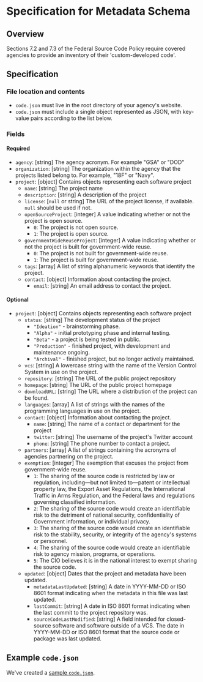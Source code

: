 # Specification for Metadata Schema

## Overview

Sections 7.2 and 7.3 of the Federal Source Code Policy require covered agencies to provide an inventory of their 'custom-developed code'. 

## Specification

### File location and contents

*   `code.json` must live in the root directory of your agency's website.
*   `code.json` must include a single object represented as JSON, with key-value pairs according to the list below.

### Fields

#### Required

*   `agency`: [string] The agency acronym. For example "GSA" or "DOD"
*   `organization`: [string] The organization within the agency that the projects listed belong to. For example, "18F" or "Navy".
*   `project`: [object] Contains objects representing each software project
    *   `name`: [string] The project name
    *   `description`: [string] A description of the project
    *   `license`: [`null` or string] The URL of the project license, if available. `null` should be used if not.
    *   `openSourceProject`: [integer] A value indicating whether or not the project is open source.
        *   `0`: The project is not open source.
        *   `1`: The project is open source.
    *   `governmentWideReuseProject`: [integer] A value indicating whether or not the project is built for government-wide reuse.
        *   `0`: The project is not built for government-wide reuse.
        *   `1`: The project is built for government-wide reuse.
    *   `tags`: [array] A list of string alphanumeric keywords that identify the project.
    *   `contact`: [object] Information about contacting the project.
        *   `email`: [string] An email address to contact the project.

#### Optional

*   `project`: [object] Contains objects representing each software project
    *   `status`: [string] The development status of the project
        *   `"Ideation"` - brainstorming phase.
        *   `"Alpha"` - initial prototyping phase and internal testing.
        *   `"Beta"` - a project is being tested in public.
        *   `"Production"` - finished project, with development and maintenance ongoing.
        *   `"Archival"` - finished project, but no longer actively maintained.
    *   `vcs`: [string] A lowercase string with the name of the Version Control System in use on the project.
    *   `repository`: [string] The URL of the public project repository
    *   `homepage`: [string] The URL of the public project homepage
    *   `downloadURL`: [string] The URL where a distribution of the project can be found.
    *   `languages`: [array] A list of strings with the names of the programming languages in use on the project.
    *   `contact`: [object] Information about contacting the project.
        *   `name`: [string] The name of a contact or department for the project
        *   `twitter`: [string] The username of the project's Twitter account
        *   `phone`: [string] The phone number to contact a project.
    *   `partners`: [array] A list of strings containing the acronyms of agencies partnering on the project.
    *   `exemption`: [integer] The exemption that excuses the project from government-wide reuse.
        *   `1`: The sharing of the source code is restricted by law or regulation, including—but not limited to—patent or intellectual property law, the Export Asset Regulations, the International Traffic in Arms Regulation, and the Federal laws and regulations governing classified information.
        *   `2`: The sharing of the source code would create an identifiable risk to the detriment of national security, confidentiality of Government information, or individual privacy.
        *   `3`: The sharing of the source code would create an identifiable risk to the stability, security, or integrity of the agency's systems or personnel.
        *   `4`: The sharing of the source code would create an identifiable risk to agency mission, programs, or operations.
        *   `5`: The CIO believes it is in the national interest to exempt sharing the source code.
    *   `updated`: [object] Dates that the project and metadata have been updated.
        *   `metadataLastUpdated`: [string] A date in YYYY-MM-DD or ISO 8601 format indicating when the metadata in this file was last updated.
        *   `lastCommit`: [string] A date in ISO 8601 format indicating when the last commit to the project repository was.
        *   `sourceCodeLastModified`: [string] A field intended for closed-source software and software outside of a VCS. The date in YYYY-MM-DD or ISO 8601 format that the source code or package was last updated.
        
## Example `code.json`

We've created a [sample `code.json`](https://github.com/presidential-innovation-fellows/code-gov-web/blob/master/_draft_content/02_compliance/schema/code.json).
